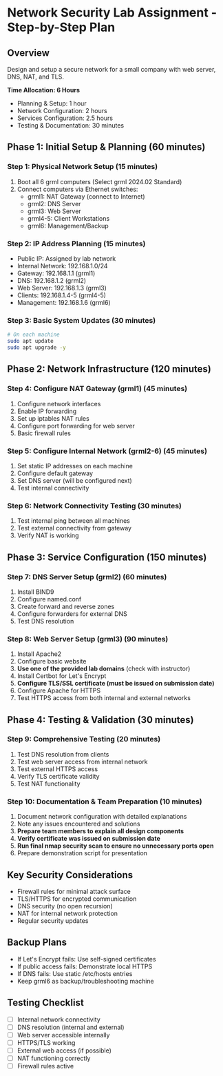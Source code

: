 # Network Security Lab Assignment - Step-by-Step Plan

## Overview
Design and setup a secure network for a small company with web server, DNS, NAT, and TLS.

**Time Allocation: 6 Hours**
- Planning & Setup: 1 hour
- Network Configuration: 2 hours  
- Services Configuration: 2.5 hours
- Testing & Documentation: 30 minutes

## Phase 1: Initial Setup & Planning (60 minutes)

### Step 1: Physical Network Setup (15 minutes)
1. Boot all 6 grml computers (Select grml 2024.02 Standard)
2. Connect computers via Ethernet switches:
   - grml1: NAT Gateway (connect to Internet)
   - grml2: DNS Server
   - grml3: Web Server
   - grml4-5: Client Workstations
   - grml6: Management/Backup

### Step 2: IP Address Planning (15 minutes)
- Public IP: Assigned by lab network
- Internal Network: 192.168.1.0/24
- Gateway: 192.168.1.1 (grml1)
- DNS: 192.168.1.2 (grml2)
- Web Server: 192.168.1.3 (grml3)
- Clients: 192.168.1.4-5 (grml4-5)
- Management: 192.168.1.6 (grml6)

### Step 3: Basic System Updates (30 minutes)
```bash
# On each machine
sudo apt update
sudo apt upgrade -y
```

## Phase 2: Network Infrastructure (120 minutes)

### Step 4: Configure NAT Gateway (grml1) (45 minutes)
1. Configure network interfaces
2. Enable IP forwarding
3. Set up iptables NAT rules
4. Configure port forwarding for web server
5. Basic firewall rules

### Step 5: Configure Internal Network (grml2-6) (45 minutes)
1. Set static IP addresses on each machine
2. Configure default gateway
3. Set DNS server (will be configured next)
4. Test internal connectivity

### Step 6: Network Connectivity Testing (30 minutes)
1. Test internal ping between all machines
2. Test external connectivity from gateway
3. Verify NAT is working

## Phase 3: Service Configuration (150 minutes)

### Step 7: DNS Server Setup (grml2) (60 minutes)
1. Install BIND9
2. Configure named.conf
3. Create forward and reverse zones
4. Configure forwarders for external DNS
5. Test DNS resolution

### Step 8: Web Server Setup (grml3) (90 minutes)
1. Install Apache2
2. Configure basic website
3. **Use one of the provided lab domains** (check with instructor)
4. Install Certbot for Let's Encrypt
5. **Configure TLS/SSL certificate (must be issued on submission date)**
6. Configure Apache for HTTPS
7. Test HTTPS access from both internal and external networks

## Phase 4: Testing & Validation (30 minutes)

### Step 9: Comprehensive Testing (20 minutes)
1. Test DNS resolution from clients
2. Test web server access from internal network
3. Test external HTTPS access
4. Verify TLS certificate validity
5. Test NAT functionality

### Step 10: Documentation & Team Preparation (10 minutes)
1. Document network configuration with detailed explanations
2. Note any issues encountered and solutions
3. **Prepare team members to explain all design components**
4. **Verify certificate was issued on submission date**
5. **Run final nmap security scan to ensure no unnecessary ports open**
6. Prepare demonstration script for presentation

## Key Security Considerations
- Firewall rules for minimal attack surface
- TLS/HTTPS for encrypted communication
- DNS security (no open recursion)
- NAT for internal network protection
- Regular security updates

## Backup Plans
- If Let's Encrypt fails: Use self-signed certificates
- If public access fails: Demonstrate local HTTPS
- If DNS fails: Use static /etc/hosts entries
- Keep grml6 as backup/troubleshooting machine

## Testing Checklist
- [ ] Internal network connectivity
- [ ] DNS resolution (internal and external)
- [ ] Web server accessible internally
- [ ] HTTPS/TLS working
- [ ] External web access (if possible)
- [ ] NAT functioning correctly
- [ ] Firewall rules active 